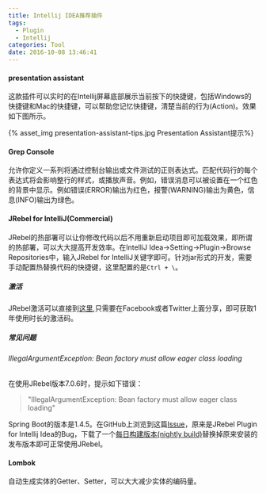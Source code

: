 ```yaml
---
title: Intellij IDEA推荐插件
tags:
  - Plugin
  - Intellij
categories: Tool
date: 2016-10-08 13:46:41
---
```



#### presentation assistant

这款插件可以实时的在Intellij屏幕底部展示当前按下的快捷键，包括Windows的快捷键和Mac的快捷键，可以帮助您记忆快捷键，清楚当前的行为(Action)。效果如下图所示。

<!-- more -->

{% asset_img presentation-assistant-tips.jpg Presentation Assistant提示%}

#### Grep Console

允许你定义一系列将通过控制台输出或文件测试的正则表达式。匹配代码行的每个表达式将会影响整行的样式，或播放声音。例如，错误消息可以被设置在一个红色的背景中显示。例如错误(ERROR)输出为红色，报警(WARNING)输出为黄色，信息(INFO)输出为绿色。

#### JRebel for IntelliJ(Commercial)

JRebel的热部署可以让你修改代码以后不用重新启动项目即可加载效果，即所谓的热部署，可以大大提高开发效率。在IntelliJ Idea->Setting->Plugin->Browse Repositories中，输入JRebel for IntelliJ关键字即可。针对jar形式的开发，需要手动配置热替换代码的快捷键，这里配置的是`Ctrl + \`。

##### 激活

JRebel激活可以直接到[这里](https://my.jrebel.com),只需要在Facebook或者Twitter上面分享，即可获取1年使用时长的激活码。

##### 常见问题

###### IllegalArgumentException: Bean factory must allow eager class loading

在使用JRebel版本7.0.6时，提示如下错误：

> "IllegalArgumentException: Bean factory must allow eager class loading"

Spring Boot的版本是1.4.5。在GitHub上浏览到这篇[Issue](https://github.com/spring-projects/spring-boot/issues/8488)，原来是JRebel Plugin for Intellij Idea的Bug，下载了一个[每日构建版本(nightly build)](https://zeroturnaround.com/software/jrebel/download/nightly-build/)替换掉原来安装的发布版本即可正常使用JRebel。

#### Lombok

自动生成实体的Getter、Setter，可以大大减少实体的编码量。

